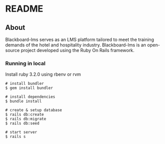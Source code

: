 # README

## About 
Blackboard-lms serves as an LMS platform tailored to meet the training demands of the hotel and hospitality industry. Blackboard-lms is an open-source project developed using the Ruby On Rails framework.

### Running in local

Install ruby 3.2.0 using rbenv or rvm

```
# install bundler
$ gem install bundler

# install dependencies
$ bundle install

# create & setup database
$ rails db:create
$ rails db:migrate
$ rails db:seed

# start server
$ rails s
```
